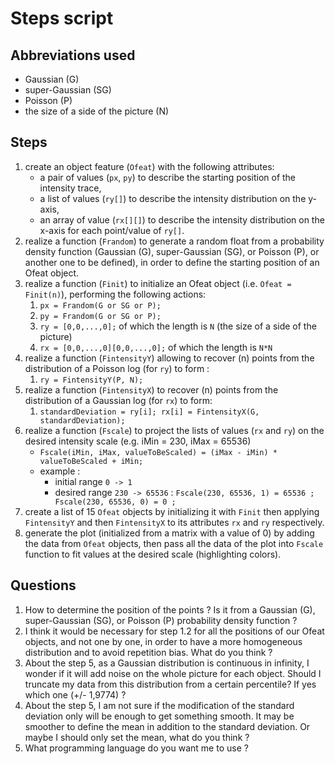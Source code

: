 # Steps script

## Abbreviations used

* Gaussian (G)
* super-Gaussian (SG)
* Poisson (P)
* the size of a side of the picture (N)

## Steps

1. create an object feature (`Ofeat`) with the following attributes:
   * a pair of values (`px`, `py`) to describe the starting position of the intensity trace,
   * a list of values (`ry[]`) to describe the intensity distribution on the y-axis,
   * an array of value (`rx[][]`) to describe the intensity distribution on the x-axis for each point/value of `ry[]`.
2. realize a function (`Frandom`) to generate a random float from a probability density function (Gaussian (G), super-Gaussian (SG), or Poisson (P), or another one to be defined), in order to define the starting position of an Ofeat object.
3. realize a function (`Finit`) to initialize an Ofeat object (i.e. `Ofeat = Finit(n)`), performing the following actions:
   1. `px = Frandom(G or SG or P);`
   2. `py = Frandom(G or SG or P);`
   3. `ry = [0,0,...,0];` of which the length is `N` (the size of a side of the picture)
   4. `rx = [0,0,...,0][0,0,...,0];` of which the length is `N*N`
4. realize a function (`FintensityY`) allowing to recover (n) points from the distribution of a Poisson log (for `ry`) to form :
   1. `ry = FintensityY(P, N);`
5. realize a function (`FintensityX`) to recover (n) points from the distribution of a Gaussian log (for `rx`) to form:
   1. `standardDeviation = ry[i]; rx[i] = FintensityX(G, standardDeviation);`
6. realize a function (`Fscale`) to project the lists of values (`rx` and `ry`) on the desired intensity scale (e.g. iMin = 230, iMax = 65536)
   * `Fscale(iMin, iMax, valueToBeScaled) = (iMax - iMin) * valueToBeScaled + iMin;`
   * example :
     * initial range `0 -> 1`
     * desired range `230 -> 65536` : `Fscale(230, 65536, 1) = 65536 ; Fscale(230, 65536, 0) = 0 ;`
7. create a list of 15 `Ofeat` objects by initializing it with `Finit` then applying `FintensityY` and then `FintensityX` to its attributes `rx` and `ry` respectively.
8. generate the plot (initialized from a matrix with a value of 0) by adding the data from `Ofeat` objects, then pass all the data of the plot into `Fscale` function to fit values at the desired scale (highlighting colors).

## Questions

1. How to determine the position of the points ? Is it from a Gaussian (G), super-Gaussian (SG), or Poisson (P) probability density function ?
2. I think it would be necessary for step 1.2 for all the positions of our Ofeat objects, and not one by one, in order to have a more homogeneous distribution and to avoid repetition bias. What do you think ?
3. About the step 5, as a Gaussian distribution is continuous in infinity, I wonder if it will add noise on the whole picture for each object. Should I truncate my data from this distribution from a certain percentile? If yes which one (+/- 1,9774) ?
4. About the step 5, I am not sure if the modification of the standard deviation only will be enough to get something smooth. It may be smoother to define the mean in addition to the standard deviation. Or maybe I should only set the mean, what do you think ?
5. What programming language do you want me to use ?